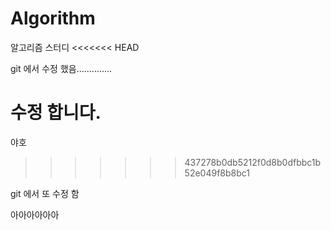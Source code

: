 # Algorithm
알고리즘 스터디
<<<<<<< HEAD

git 에서 수정 했음..............

수정 합니다.
=======
야호
>>>>>>> 437278b0db5212f0d8b0dfbbc1b52e049f8b8bc1









git 에서 또 수정 함



아아아아아아

